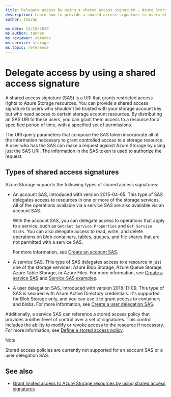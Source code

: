 ```yaml
---
title: Delegate access by using a shared access signature - Azure Storage
description: Learn how to provide a shared access signature to users who shouldn't be trusted with your storage account key when you want to delegate access to certain storage account resources.
author: tamram

ms.date: 12/18/2019
ms.author: tamram
ms.reviewer: cbrooks
ms.service: storage
ms.topic: reference
---
```


# Delegate access by using a shared access signature

A shared access signature (SAS) is a URI that grants restricted access rights to Azure Storage resources. You can provide a shared access signature to users who shouldn't be trusted with your storage account key but who need access to certain storage account resources. By distributing an SAS URI to these users, you can grant them access to a resource for a specified period of time, with a specified set of permissions.  

The URI query parameters that compose the SAS token incorporate all of the information necessary to grant controlled access to a storage resource. A user who has the SAS can make a request against Azure Storage by using just the SAS URI. The information in the SAS token is used to authorize the request.  

## Types of shared access signatures
  
Azure Storage supports the following types of shared access signatures:  
  
- An account SAS, introduced with version 2015-04-05. This type of SAS delegates access to resources in one or more of the storage services. All of the operations available via a service SAS are also available via an account SAS. 

  With the account SAS, you can delegate access to operations that apply to a service, such as `Get/Set Service Properties` and `Get Service Stats`. You can also delegate access to read, write, and delete operations on blob containers, tables, queues, and file shares that are not permitted with a service SAS. 
  
  For more information, see [Create an account SAS](create-account-sas.md).  
  
- A service SAS. This type of SAS delegates access to a resource in just one of the storage services: Azure Blob Storage, Azure Queue Storage, Azure Table Storage, or Azure Files. For more information, see [Create a service SAS](create-service-sas.md) and [Service SAS examples](Service-SAS-Examples.md).  

- A user delegation SAS, introduced with version 2018-11-09. This type of SAS is secured with Azure Active Directory credentials. It's supported for Blob Storage only, and you can use it to grant access to containers and blobs. For more information, see [Create a user delegation SAS](create-user-delegation-sas.md).

Additionally, a service SAS can reference a stored access policy that provides another level of control over a set of signatures. This control includes the ability to modify or revoke access to the resource if necessary. For more information, see [Define a stored access policy](define-stored-access-policy.md).  

> [!NOTE]
> Stored access policies are currently not supported for an account SAS or a user delegation SAS.

## See also

- [Grant limited access to Azure Storage resources by using shared access signatures](/azure/storage/common/storage-sas-overview)
